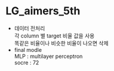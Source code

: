 # LG_aimers_5th
- 데이터 전처리  
  각 column 별 target 비율 값을 사용  
  똑같은 비율이나 비슷한 비율이 나오면 삭제   
- final modle  
  MLP : multilayer perceptron  
  socre : 72  
